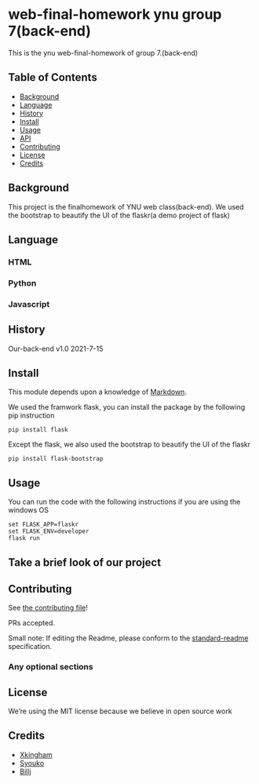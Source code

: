 # web-final-homework ynu group 7(back-end)
This is the ynu web-final-homework of group 7.(back-end)
## Table of Contents

- [Background](#background)
- [Language](#Language)
- [History](#history)
- [Install](#install)
- [Usage](#usage)
- [API](#api)
- [Contributing](#contributing)
- [License](#license)
- [Credits](#credits)


## Background

This project is the finalhomework of YNU web class(back-end). We used the bootstrap to beautify the UI of the flaskr(a demo project of flask)

## Language
### HTML
### Python 
### Javascript
## History
Our-back-end v1.0 2021-7-15
## Install
This module depends upon a knowledge of [Markdown]().

We used the framwork flask, you can install the package by the following pip instruction
```
pip install flask
```
Except the flask, we also used the bootstrap to beautify the UI of the flaskr
```
pip install flask-bootstrap
```
## Usage
You can run the code with the following instructions if you are using the windows OS
```
set FLASK_APP=flaskr
set FLASK_ENV=developer
flask run
```
## Take a brief look of our project

## Contributing

See [the contributing file](CONTRIBUTING.md)!

PRs accepted.

Small note: If editing the Readme, please conform to the [standard-readme](https://github.com/RichardLitt/standard-readme) specification.

### Any optional sections
## License
We’re using the MIT license because we believe in open source work

## Credits

* [Xkingham](https://github.com/XKingham)
* [Syouko](https://github.com/1615477241)
* [Billj](https://github.com/Bill-J01)
